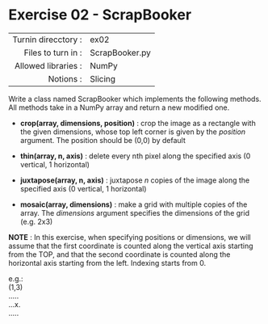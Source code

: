 # Exercise 02 - ScrapBooker
|                         |                    |
| -----------------------:| ------------------ |
|   Turnin direcctory :   |  ex02              |
|   Files to turn in :    |  ScrapBooker.py    |
|   Allowed libraries :   |  NumPy             |
|   Notions :             |  Slicing           |


Write a class named ScrapBooker which implements the following methods.
All methods take in a NumPy array and return a new modified one.

- __crop(array, dimensions, position)__ : crop the image as a rectangle with the given dimensions, whose top left corner is given by the _position_ argument. The position should be (0,0) by default

- __thin(array, n, axis)__ : delete every nth pixel along the specified axis (0 vertical, 1 horizontal)

- __juxtapose(array, n, axis)__ : juxtapose _n_ copies of the image along the specified axis (0 vertical, 1 horizontal)

- __mosaic(array, dimensions)__ : make a grid with multiple copies of the array. The _dimensions_ argument specifies the dimensions of the grid (e.g. 2x3)

__NOTE__ : In this exercise, when specifying positions or dimensions, we will assume that the first coordinate is counted along the vertical axis starting from the TOP, and that the second coordinate is counted along the horizontal axis starting from the left. Indexing starts from 0.

e.g.:    
(1,3)  
.....  
...x.  
.....
